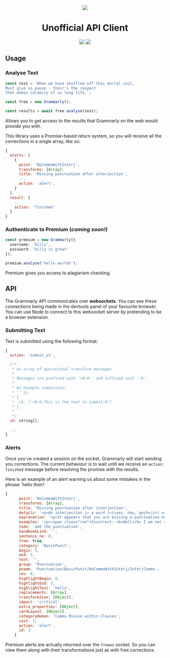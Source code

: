 <p align="center">
  <img src="https://www.grammarly.com/press/media-resources/docs/logo-grammarly.png" />
  <h1 align="center">Unofficial API Client</h1>
</p>
<p align="center">
  <img src="https://badges.frapsoft.com/typescript/version/typescript-next.svg?v=101" />
  <img src="https://travis-ci.com/stewartmcgown/grammarly-api.svg?token=Syey35s3hTFfwJM2x8gp&branch=master" />
</p>

## Usage

### Analyse Text

```ts
const text = `When we have shuffled off this mortal coil,
Must give us pause - their's the respect
That makes calamity of so long life.`;

const free = new Grammarly();

const results = await free.analyse(text);
```

Allows you to get access to the results that Grammarly on the web would provide you with.

This library uses a Promise-based return system, so you will receive all the corrections in a single array, like so:

```js
{
  alerts: [
    {
      point: 'NoCommaWithInterj',
      transforms: [Array],
      title: 'Missing punctuation after interjection',
      ...
      action: 'alert',
    }
  ],
  result: {
    ...
    action: 'finished'
  }
}
```

### Authenticate to Premium (_coming soon!_)

```ts
const premium = new Grammarly({
  username: 'billy',
  password: 'billy is great'
});

premium.analyse('hello worlds');
```

Premium gives you access to plagiarism checking.

## API

The Grammarly API communicates over **websockets**. You can see these connections being made in the devtools panel of your favourite browser. You can use Node to connect to this websocket server by pretending to be
a browser extension.

### Submitting Text

Text is submitted using the following format:

````js
{
  action: 'submit_ot',

  /**
   * An array of operational transform messages.
   *
   * Messages are prefixed with '+0:0:' and suffixed with ':0'
   *
   * An Example submission:
   * ```js
   * {
   *  ch: ['+0:0:This is the text to submit:0']
   * }
   * ```
   */
  ch: string[],

  ...
}
````

### Alerts

Once you've created a session on the socket, Grammarly will start sending you corrections. The current behaviour is to wait until we receive an `action: finished` message before resolving the promise with the results.

Here is an example of an alert warning us about some mistakes in the phrase 'hello their!

```js
{
      point: 'NoCommaWithInterj',
      transforms: [Array],
      title: 'Missing punctuation after interjection',
      details: '<p>An interjection is a word (<i>yes, hey, gosh</i>) or short phrase (<i>oh my, my goodness</i>) that expresses some emotion and is not grammatically related to the sentence that follows. The interjection is followed by an exclamation point for strong emotions (<i>Wow! I won the lottery!</i>) and a comma for a weaker emotion (<i>Wow, that is news to me.</i>).\n',
      explanation: '<p>It appears that you are missing a punctuation mark after the interjection <b>hello</b>. Consider adding a comma.\n',
      examples: '<p><span class="red">Incorrect: <b>Well</b> I am not so sure about that.</span><br/><span class="green">Correct: <b>Well,</b> I am not so sure about that.</span><br/><p><span class="red">Incorrect: <b>No</b> I did not take out the trash.</span><br/><span class="green">Correct: <b>No,</b> I did not take out the trash.</span><br/><p><span class="red">Incorrect: <b>Aw</b> that kitten is cute.</span><br/><span class="green">Correct: <b>Aw,</b> that kitten is cute.</span><br/>',
      todo: 'add the punctuation',
      handbookLink: '',
      sentence_no: 0,
      free: true,
      category: 'BasicPunct',
      begin: 5,
      end: 5,
      text: '',
      group: 'Punctuation',
      pname: 'Punctuation/BasicPunct/NoCommaWithInterj/InterjComma',
      rev: 0,
      highlightBegin: 0,
      highlightEnd: 5,
      highlightText: 'hello',
      replacements: [Array],
      transformJson: [Object],
      impact: 'critical',
      extra_properties: [Object],
      cardLayout: [Object],
      categoryHuman: 'Comma Misuse within Clauses',
      cost: 1,
      action: 'alert',
      id: 3
    }
```

Premium alerts are actually returned over the `freews` socket. So you can view them along with their transformations just as with free corrections.
